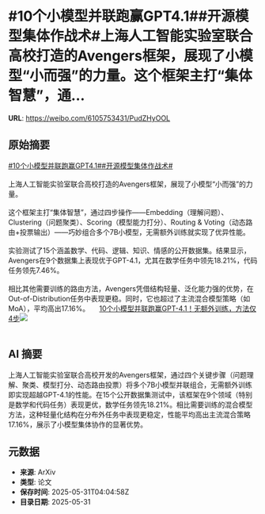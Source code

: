 # #10个小模型并联跑赢GPT4.1##开源模型集体作战术#上海人工智能实验室联合高校打造的Avengers框架，展现了小模型“小而强”的力量。这个框架主打“集体智慧”，通...

**URL**: https://weibo.com/6105753431/PudZHyOOL

## 原始摘要

<a href="https://m.weibo.cn/search?containerid=231522type%3D1%26t%3D10%26q%3D%2310%E4%B8%AA%E5%B0%8F%E6%A8%A1%E5%9E%8B%E5%B9%B6%E8%81%94%E8%B7%91%E8%B5%A2GPT4.1%23&amp;extparam=%2310%E4%B8%AA%E5%B0%8F%E6%A8%A1%E5%9E%8B%E5%B9%B6%E8%81%94%E8%B7%91%E8%B5%A2GPT4.1%23" data-hide=""><span class="surl-text">#10个小模型并联跑赢GPT4.1#</span></a><a href="https://m.weibo.cn/search?containerid=231522type%3D1%26t%3D10%26q%3D%23%E5%BC%80%E6%BA%90%E6%A8%A1%E5%9E%8B%E9%9B%86%E4%BD%93%E4%BD%9C%E6%88%98%E6%9C%AF%23&amp;extparam=%23%E5%BC%80%E6%BA%90%E6%A8%A1%E5%9E%8B%E9%9B%86%E4%BD%93%E4%BD%9C%E6%88%98%E6%9C%AF%23" data-hide=""><span class="surl-text">#开源模型集体作战术#</span></a><br><br>上海人工智能实验室联合高校打造的Avengers框架，展现了小模型“小而强”的力量。<br><br>这个框架主打“集体智慧”，通过四步操作——Embedding（理解问题）、Clustering（问题聚类）、Scoring（模型能力打分）、Routing &amp; Voting（动态路由+投票输出）——巧妙组合多个7B小模型，无需额外训练就实现了优异性能。<br><br>实验测试了15个涵盖数学、代码、逻辑、知识、情感的公开数据集。结果显示，Avengers在9个数据集上表现优于GPT-4.1，尤其在数学任务中领先18.21%，代码任务领先7.46%。<br><br>相比其他需要训练的路由方法，Avengers凭借结构轻量、泛化能力强的优势，在Out-of-Distribution任务中表现更稳。同时，它也超过了主流混合模型策略（如MoA），平均高出17.16%。 <a href="https://weibo.com/ttarticle/p/show?id=2309405172036376330536" data-hide=""><span class="url-icon"><img style="width: 1rem;height: 1rem" src="https://h5.sinaimg.cn/upload/2015/09/25/3/timeline_card_small_article_default.png" referrerpolicy="no-referrer"></span><span class="surl-text">10个小模型并联跑赢GPT-4.1！无额外训练，方法仅4步</span></a><img style="" src="https://tvax1.sinaimg.cn/large/006Fd7o3gy1i1xla6a4dnj30by06qdga.jpg" referrerpolicy="no-referrer"><br><br>

## AI 摘要

上海人工智能实验室联合高校开发的Avengers框架，通过四个关键步骤（问题理解、聚类、模型打分、动态路由投票）将多个7B小模型并联组合，无需额外训练即实现超越GPT-4.1的性能。在15个公开数据集测试中，该框架在9个领域（特别是数学和代码任务）表现更优，数学任务领先18.21%。相比需要训练的混合模型方法，这种轻量化结构在分布外任务中表现更稳定，性能平均高出主流混合策略17.16%，展示了小模型集体协作的显著优势。

## 元数据

- **来源**: ArXiv
- **类型**: 论文
- **保存时间**: 2025-05-31T04:04:58Z
- **目录日期**: 2025-05-31
